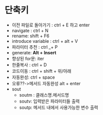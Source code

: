 # 단축키

* 이전 파일로 돌아가기 : ctrl + E 하고 enter
* navigate : ctrl + N
* rename: shift + F6
* introduce variable : ctrl + alt + V
* 파라미터 추천 : ctrl _+ P
*  generate:  **Alt + Insert** 
* 향상된 for문:  iter
* 한줄복사 : ctrl + D
* 코드이동 : ctrl + shift + 위/아래
* 자동완성:  ctrl + space
* 오류??->메서드 자동완성 alt + enter
* sout
  * soutm : 클래스명.메서드명
  * soutv: 입력받은 파라미터들 출력
  * soutp: 메서드 내에서 사용가능한 변수 출력